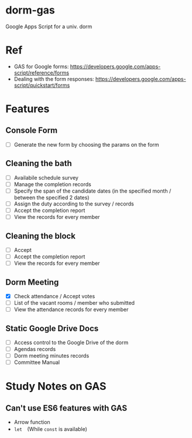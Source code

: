 # dorm-gas
Google Apps Script for a univ. dorm

# Ref

- GAS for Google forms: https://developers.google.com/apps-script/reference/forms
- Dealing with the form responses: https://developers.google.com/apps-script/quickstart/forms

# Features

## Console Form

- [ ] Generate the new form by choosing the params on the form

## Cleaning the bath

- [ ] Availabile schedule survey
- [ ] Manage the completion records
- [ ] Specify the span of the candidate dates (in the specified month / between the specified 2 dates)
- [ ] Assign the duty according to the survey / records
- [ ] Accept the completion report
- [ ] View the records for every member

## Cleaning the block

- [ ] Accept
- [ ] Accept the completion report
- [ ] View the records for every member

## Dorm Meeting

- [x] Check attendance / Accept votes
- [ ] List of the vacant rooms / member who submitted 
- [ ] View the attendance records for every member

## Static Google Drive Docs

- [ ] Access control to the Google Drive of the dorm
- [ ] Agendas records
- [ ] Dorm meeting minutes records
- [ ] Committee Manual

# Study Notes on GAS

## Can't use ES6 features with GAS

- Arrow function
- `let`　(While `const` is available)